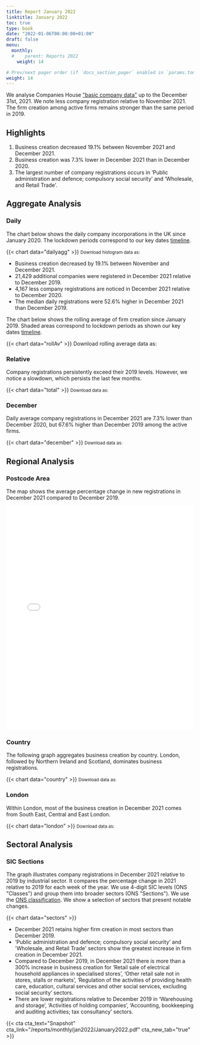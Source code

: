 ```yaml
---
title: Report January 2022
linktitle: January 2022
toc: true
type: book
date: "2022-01-06T00:00:00+01:00"
draft: false
menu:
  monthly:
  #    parent: Reports 2022
    weight: 14

# Prev/next pager order (if `docs_section_pager` enabled in `params.toml`)
weight: 14
---
```



We analyse Companies House ["basic company data"](http://download.companieshouse.gov.uk/en_output.html) up to the December 31st, 2021. We note less company registration relative to November 2021. The firm creation among active firms remains stronger than the same period in 2019.

## <i class="far fa-lightbulb"></i>  <span class="ml-1">Highlights</span>
1. Business creation decreased 19.1% between November 2021 and December 2021.
2. Business creation was 7.3% lower in December 2021 than in December 2020.
3. The largest number of company registrations occurs in ‘Public administration and defence; compulsory social security’ and ‘Wholesale, and Retail Trade’.


## <i class="fas fa-bullseye"></i> <span class="ml-1">Aggregate Analysis</span>
### Daily 
The chart below shows the daily company incorporations in the UK since January 2020. The lockdown periods correspond to our key dates [timeline](https://uk-firm-dynamics.netlify.app/reports/#timeline). 

{{< chart data="dailyagg" >}}
<small>Download histogram data as: <a href="data/01histogram.csv" download="01histogram.csv"><i class="fas fa-file-csv"></i></a>
</small>

- Business creation decreased by 19.1% between November and December 2021. 
- 21,429 additional companies were registered in December 2021 relative to December 2019. 
- 4,167 less company registrations are noticed in December 2021 relative to December 2020.
- The median daily registrations were 52.6% higher in December 2021 than December 2019. 

The chart below shows the rolling average of firm creation since January 2019. Shaded areas correspond to lockdown periods as shown our key dates [timeline](https://uk-firm-dynamics.netlify.app/reports/#timeline).

{{< chart data="rollAv" >}}
Download rolling average data as: <a href="data/08rollingAverage.csv" download="08rollingAverage.csv"><i class="fas fa-file-excel"></i></a></small>



### Relative  

Company registrations persistently exceed their 2019 levels. However, we notice a slowdown, which persists the last few months. 

{{< chart data="total" >}}
<small>Download data as: <a href="data/04ratio.csv" download="03ratio.csv"><i class="fas fa-file-csv"></i></a></small>

### December
Daily average company registrations in December 2021 are 7.3% lower than December 2020, but 67.6% higher than December 2019 among the active firms.

{{< chart data="december" >}}
<small>Download data as: <a href="data/03statsDec.csv" download="04december.csv"><i class="fas fa-file-csv"></i></a></small>

## <i class="fas fa-map-marker-alt"></i>  <span class="ml-1">Regional Analysis</span>

### Postcode Area
The map shows the average percentage change in new registrations in December 2021 compared to December 2019.  

<iframe src="mapJan2022Av.html" style="height:600px;width:100%;border:none;overflow:hidden;"></iframe>

### Country 
The following graph aggregates business creation by country. London, followed by Northern Ireland and Scotland, dominates business registrations. 

{{< chart data="country" >}}
<small>Download data as: <a href="data/05country.csv" download="05country.csv"><i class="fas fa-file-csv"></i></a></small>

### London
Within London, most of the business creation in December 2021 comes from South East, Central and East London. 

{{< chart data="london" >}}
<small>Download data as: <a href="data/06London.csv" download="06london.csv"><i class="fas fa-file-csv"></i></a></small>


## <i class="fas fa-industry"></i> <span class="ml-1">Sectoral Analysis</span>
### SIC Sections
The graph illustrates company registrations in December 2021 relative to 2019 by industrial sector. It compares the percentage change in 2021 relative to 2019 for each week of the year. We use 4-digit SIC levels (ONS "Classes") and group them into broader sectors (ONS "Sections"). We use the [ONS classification](https://onsdigital.github.io/dp-classification-tools/standard-industrial-classification/ONS_SIC_hierarchy_view.html). We show a selection of sectors that present notable changes. 

{{< chart data="sectors" >}}

- December 2021 retains higher firm creation in most sectors than December 2019.
- ‘Public administration and defence; compulsory social security’ and 'Wholesale, and Retail Trade' sectors show the greatest increase in firm creation in December 2021. 
- Compared to December 2019, in December 2021 there is more than a 300% increase in business creation for ‘Retail sale of electrical household appliances in specialised stores’, ‘Other retail sale not in stores, stalls or markets’, ‘Regulation of the activities of providing health care, education, cultural services and other social services, excluding social security’ sectors.
- There are lower registrations relative to December 2019 in ‘Warehousing and storage’, ‘Activities of holding companies’, ‘Accounting, bookkeeping and auditing activities; tax consultancy’ sectors. 

{{< cta cta_text="Snapshot" cta_link="/reports/monthly/jan2022/January2022.pdf" cta_new_tab="true" >}}

